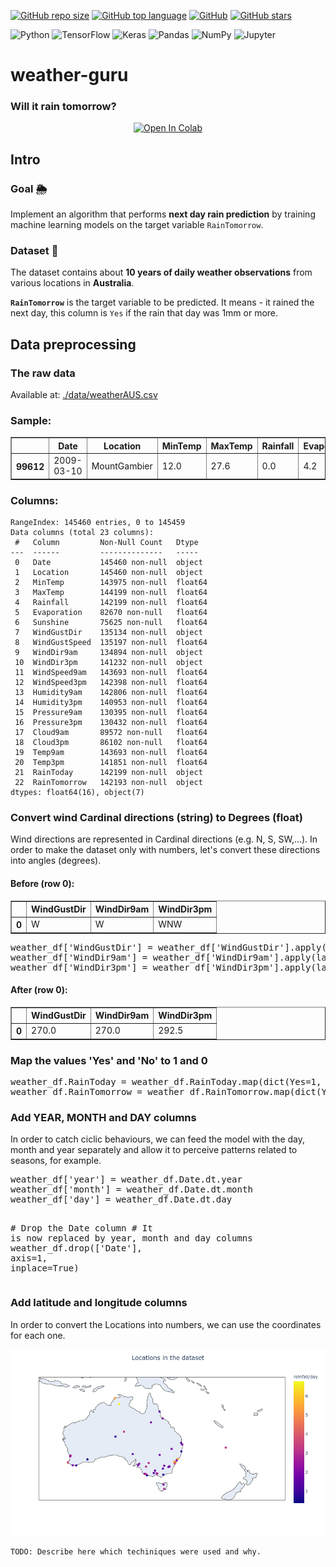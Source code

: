 
[![GitHub repo size](https://img.shields.io/github/repo-size/marlonrcfranco/weather-guru)](https://github.com/marlonrcfranco/weather-guru)
[![GitHub top language](https://img.shields.io/github/languages/top/marlonrcfranco/weather-guru)](https://github.com/marlonrcfranco/weather-guru)
[![GitHub](https://img.shields.io/github/license/marlonrcfranco/weather-guru)](https://github.com/marlonrcfranco/weather-guru/blob/master/LICENSE)
[![GitHub stars](https://img.shields.io/github/stars/marlonrcfranco/weather-guru?style=social)](https://github.com/marlonrcfranco/weather-guru/stargazers)

![Python](https://img.shields.io/badge/python%20-%2314354C.svg?style=flat-square&logo=python&logoColor=white)
![TensorFlow](https://img.shields.io/badge/TensorFlow%20-%23FF6F00.svg?&style=flat-square&logo=TensorFlow&logoColor=white)
![Keras](https://img.shields.io/badge/Keras%20-%23D00000.svg?&style=flat-square&logo=Keras&logoColor=white)
![Pandas](https://img.shields.io/badge/pandas%20-%23150458.svg?&style=flat-square&logo=pandas&logoColor=white)
![NumPy](https://img.shields.io/badge/numpy%20-%23013243.svg?&style=flat-square&logo=numpy&logoColor=white)
![Jupyter](https://img.shields.io/badge/Jupyter%20-%23F37626.svg?&style=flat-square&logo=Jupyter&logoColor=white)

# weather-guru
### Will it rain tomorrow?

<p align="center">
  <a href="https://colab.research.google.com/github/marlonrcfranco/weather-guru/blob/main/weather_guru.ipynb">
    <img alt="Open In Colab" src="https://colab.research.google.com/assets/colab-badge.svg"/>
  </a>
</p>

## Intro 
### Goal 🌦
Implement an algorithm that performs **next day rain prediction** by training machine learning models on the target variable `RainTomorrow`.


### Dataset 📂
The dataset contains about **10 years of daily weather observations** from various locations in **Australia**.

**`RainTomorrow`** is the target variable to be  predicted. It means - it rained the next day, this column is `Yes` if the rain that day was 1mm or more.

## Data preprocessing 
### The raw data
Available at: [./data/weatherAUS.csv](https://github.com/marlonrcfranco/weather-guru/blob/main/data/weatherAUS.csv)

### Sample:

<table border="1" class="dataframe">
  <thead>
    <tr>
      <th></th>
      <th>Date</th>
      <th>Location</th>
      <th>MinTemp</th>
      <th>MaxTemp</th>
      <th>Rainfall</th>
      <th>Evaporation</th>
      <th>Sunshine</th>
      <th>WindGustDir</th>
      <th>WindGustSpeed</th>
      <th>WindDir9am</th>
      <th>WindDir3pm</th>
      <th>WindSpeed9am</th>
      <th>WindSpeed3pm</th>
      <th>Humidity9am</th>
      <th>Humidity3pm</th>
      <th>Pressure9am</th>
      <th>Pressure3pm</th>
      <th>Cloud9am</th>
      <th>Cloud3pm</th>
      <th>Temp9am</th>
      <th>Temp3pm</th>
      <th>RainToday</th>
      <th>RainTomorrow</th>
    </tr>
  </thead>
  <tbody>
    <tr>
      <th>99612</th>
      <td>2009-03-10</td>
      <td>MountGambier</td>
      <td>12.0</td>
      <td>27.6</td>
      <td>0.0</td>
      <td>4.2</td>
      <td>4.9</td>
      <td>E</td>
      <td>37.0</td>
      <td>ESE</td>
      <td>ESE</td>
      <td>20.0</td>
      <td>11.0</td>
      <td>82.0</td>
      <td>36.0</td>
      <td>1020.5</td>
      <td>1017.5</td>
      <td>7.0</td>
      <td>6.0</td>
      <td>16.5</td>
      <td>27.3</td>
      <td>No</td>
      <td>No</td>
    </tr>
  </tbody>
</table>

### Columns:
```
RangeIndex: 145460 entries, 0 to 145459
Data columns (total 23 columns):
 #   Column         Non-Null Count   Dtype  
---  ------         --------------   -----  
 0   Date           145460 non-null  object 
 1   Location       145460 non-null  object 
 2   MinTemp        143975 non-null  float64
 3   MaxTemp        144199 non-null  float64
 4   Rainfall       142199 non-null  float64
 5   Evaporation    82670 non-null   float64
 6   Sunshine       75625 non-null   float64
 7   WindGustDir    135134 non-null  object 
 8   WindGustSpeed  135197 non-null  float64
 9   WindDir9am     134894 non-null  object 
 10  WindDir3pm     141232 non-null  object 
 11  WindSpeed9am   143693 non-null  float64
 12  WindSpeed3pm   142398 non-null  float64
 13  Humidity9am    142806 non-null  float64
 14  Humidity3pm    140953 non-null  float64
 15  Pressure9am    130395 non-null  float64
 16  Pressure3pm    130432 non-null  float64
 17  Cloud9am       89572 non-null   float64
 18  Cloud3pm       86102 non-null   float64
 19  Temp9am        143693 non-null  float64
 20  Temp3pm        141851 non-null  float64
 21  RainToday      142199 non-null  object 
 22  RainTomorrow   142193 non-null  object 
dtypes: float64(16), object(7)
```

### Convert wind Cardinal directions (string) to Degrees (float)
Wind directions are represented in Cardinal directions (e.g. N, S, SW,...). In order to make the dataset only with numbers, let's convert these directions into angles (degrees).

#### Before (row 0):
<table border="1" class="dataframe">
  <thead>
    <tr>
      <th></th>
      <th>WindGustDir</th>
      <th>WindDir9am</th>
      <th>WindDir3pm</th>
    </tr>
  </thead>
  <tbody>
    <tr>
      <th>0</th>
      <td>W</td>
      <td>W</td>
      <td>WNW</td>
    </tr>
  </tbody>
</table>

<pre><span></span><span class="n">weather_df</span><span class="p">[</span><span class="s1">'WindGustDir'</span><span class="p">]</span> <span class="o">=</span> <span class="n">weather_df</span><span class="p">[</span><span class="s1">'WindGustDir'</span><span class="p">]</span><span class="o">.</span><span class="n">apply</span><span class="p">(</span><span class="k">lambda</span> <span class="n">w</span><span class="p">:</span> <span class="n">portolan</span><span class="o">.</span><span class="n">middle</span><span class="p">(</span><span class="nb">str</span><span class="p">(</span><span class="n">w</span><span class="p">))</span> <span class="k">if</span> <span class="nb">str</span><span class="p">(</span><span class="n">w</span><span class="p">)</span><span class="o">!=</span><span class="s1">'nan'</span> <span class="k">else</span> <span class="n">w</span><span class="p">)</span>
<span class="n">weather_df</span><span class="p">[</span><span class="s1">'WindDir9am'</span><span class="p">]</span> <span class="o">=</span> <span class="n">weather_df</span><span class="p">[</span><span class="s1">'WindDir9am'</span><span class="p">]</span><span class="o">.</span><span class="n">apply</span><span class="p">(</span><span class="k">lambda</span> <span class="n">w</span><span class="p">:</span> <span class="n">portolan</span><span class="o">.</span><span class="n">middle</span><span class="p">(</span><span class="nb">str</span><span class="p">(</span><span class="n">w</span><span class="p">))</span> <span class="k">if</span> <span class="nb">str</span><span class="p">(</span><span class="n">w</span><span class="p">)</span><span class="o">!=</span><span class="s1">'nan'</span> <span class="k">else</span> <span class="n">w</span><span class="p">)</span>
<span class="n">weather_df</span><span class="p">[</span><span class="s1">'WindDir3pm'</span><span class="p">]</span> <span class="o">=</span> <span class="n">weather_df</span><span class="p">[</span><span class="s1">'WindDir3pm'</span><span class="p">]</span><span class="o">.</span><span class="n">apply</span><span class="p">(</span><span class="k">lambda</span> <span class="n">w</span><span class="p">:</span> <span class="n">portolan</span><span class="o">.</span><span class="n">middle</span><span class="p">(</span><span class="nb">str</span><span class="p">(</span><span class="n">w</span><span class="p">))</span> <span class="k">if</span> <span class="nb">str</span><span class="p">(</span><span class="n">w</span><span class="p">)</span><span class="o">!=</span><span class="s1">'nan'</span> <span class="k">else</span> <span class="n">w</span><span class="p">)</span>
</pre>
#### After (row 0):
<table border="1" class="dataframe">
  <thead>
    <tr>
      <th></th>
      <th>WindGustDir</th>
      <th>WindDir9am</th>
      <th>WindDir3pm</th>
    </tr>
  </thead>
  <tbody>
    <tr>
      <th>0</th>
      <td>270.0</td>
      <td>270.0</td>
      <td>292.5</td>
    </tr>
  </tbody>
</table>

### Map the values 'Yes' and 'No' to 1 and 0
<div class=" highlight hl-python"><pre><span></span><span class="n">weather_df</span><span class="o">.</span><span class="n">RainToday</span> <span class="o">=</span> <span class="n">weather_df</span><span class="o">.</span><span class="n">RainToday</span><span class="o">.</span><span class="n">map</span><span class="p">(</span><span class="nb">dict</span><span class="p">(</span><span class="n">Yes</span><span class="o">=</span><span class="mi">1</span><span class="p">,</span> <span class="n">No</span><span class="o">=</span><span class="mi">0</span><span class="p">))</span>
<span class="n">weather_df</span><span class="o">.</span><span class="n">RainTomorrow</span> <span class="o">=</span> <span class="n">weather_df</span><span class="o">.</span><span class="n">RainTomorrow</span><span class="o">.</span><span class="n">map</span><span class="p">(</span><span class="nb">dict</span><span class="p">(</span><span class="n">Yes</span><span class="o">=</span><span class="mi">1</span><span class="p">,</span> <span class="n">No</span><span class="o">=</span><span class="mi">0</span><span class="p">))</span>
</pre></div>

### Add YEAR, MONTH and DAY columns
In order to catch ciclic behaviours, we can feed the model with the day, month and year separately and allow it to perceive patterns related to seasons, for example.

<div class=" highlight hl-python"><pre><span></span><span class="n">weather_df</span><span class="p">[</span><span class="s1">'year'</span><span class="p">]</span> <span class="o">=</span> <span class="n">weather_df</span><span class="o">.</span><span class="n">Date</span><span class="o">.</span><span class="n">dt</span><span class="o">.</span><span class="n">year</span>
<span class="n">weather_df</span><span class="p">[</span><span class="s1">'month'</span><span class="p">]</span> <span class="o">=</span> <span class="n">weather_df</span><span class="o">.</span><span class="n">Date</span><span class="o">.</span><span class="n">dt</span><span class="o">.</span><span class="n">month</span>
<span class="n">weather_df</span><span class="p">[</span><span class="s1">'day'</span><span class="p">]</span> <span class="o">=</span> <span class="n">weather_df</span><span class="o">.</span><span class="n">Date</span><span class="o">.</span><span class="n">dt</span><span class="o">.</span><span class="n">day</span>

<span class="c1"># Drop the Date column</span>
<span class="c1"># It is now replaced by year, month and day columns</span>
<span class="n">weather_df</span><span class="o">.</span><span class="n">drop</span><span class="p">([</span><span class="s1">'Date'</span><span class="p">],</span> <span class="n">axis</span><span class="o">=</span><span class="mi">1</span><span class="p">,</span> <span class="n">inplace</span><span class="o">=</span><span class="kc">True</span><span class="p">)</span>
</pre></div>

### Add latitude and longitude columns
In order to convert the Locations into numbers, we can use the coordinates for each one.

<p align="center">
  <img src="https://raw.githubusercontent.com/marlonrcfranco/weather-guru/main/img/aus_rain_observations.png">
</p>






`TODO: Describe here which techiniques were used and why.`
